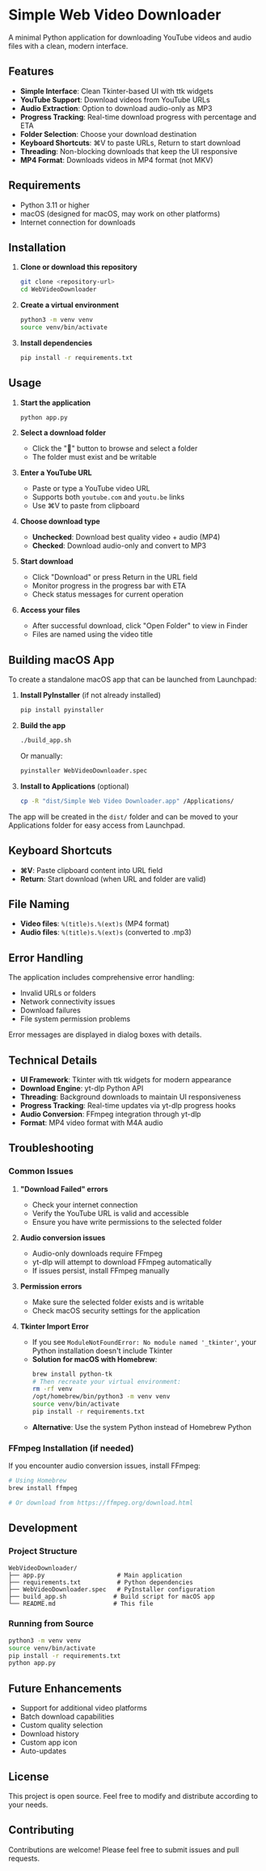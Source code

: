 # Simple Web Video Downloader

A minimal Python application for downloading YouTube videos and audio files with a clean, modern interface.

## Features

- **Simple Interface**: Clean Tkinter-based UI with ttk widgets
- **YouTube Support**: Download videos from YouTube URLs
- **Audio Extraction**: Option to download audio-only as MP3
- **Progress Tracking**: Real-time download progress with percentage and ETA
- **Folder Selection**: Choose your download destination
- **Keyboard Shortcuts**: ⌘V to paste URLs, Return to start download
- **Threading**: Non-blocking downloads that keep the UI responsive
- **MP4 Format**: Downloads videos in MP4 format (not MKV)

## Requirements

- Python 3.11 or higher
- macOS (designed for macOS, may work on other platforms)
- Internet connection for downloads

## Installation

1. **Clone or download this repository**
   ```bash
   git clone <repository-url>
   cd WebVideoDownloader
   ```

2. **Create a virtual environment**
   ```bash
   python3 -m venv venv
   source venv/bin/activate
   ```

3. **Install dependencies**
   ```bash
   pip install -r requirements.txt
   ```

## Usage

1. **Start the application**
   ```bash
   python app.py
   ```

2. **Select a download folder**
   - Click the "📂" button to browse and select a folder
   - The folder must exist and be writable

3. **Enter a YouTube URL**
   - Paste or type a YouTube video URL
   - Supports both `youtube.com` and `youtu.be` links
   - Use ⌘V to paste from clipboard

4. **Choose download type**
   - **Unchecked**: Download best quality video + audio (MP4)
   - **Checked**: Download audio-only and convert to MP3

5. **Start download**
   - Click "Download" or press Return in the URL field
   - Monitor progress in the progress bar with ETA
   - Check status messages for current operation

6. **Access your files**
   - After successful download, click "Open Folder" to view in Finder
   - Files are named using the video title

## Building macOS App

To create a standalone macOS app that can be launched from Launchpad:

1. **Install PyInstaller** (if not already installed)
   ```bash
   pip install pyinstaller
   ```

2. **Build the app**
   ```bash
   ./build_app.sh
   ```
   
   Or manually:
   ```bash
   pyinstaller WebVideoDownloader.spec
   ```

3. **Install to Applications** (optional)
   ```bash
   cp -R "dist/Simple Web Video Downloader.app" /Applications/
   ```

The app will be created in the `dist/` folder and can be moved to your Applications folder for easy access from Launchpad.

## Keyboard Shortcuts

- **⌘V**: Paste clipboard content into URL field
- **Return**: Start download (when URL and folder are valid)

## File Naming

- **Video files**: `%(title)s.%(ext)s` (MP4 format)
- **Audio files**: `%(title)s.%(ext)s` (converted to .mp3)

## Error Handling

The application includes comprehensive error handling:
- Invalid URLs or folders
- Network connectivity issues
- Download failures
- File system permission problems

Error messages are displayed in dialog boxes with details.

## Technical Details

- **UI Framework**: Tkinter with ttk widgets for modern appearance
- **Download Engine**: yt-dlp Python API
- **Threading**: Background downloads to maintain UI responsiveness
- **Progress Tracking**: Real-time updates via yt-dlp progress hooks
- **Audio Conversion**: FFmpeg integration through yt-dlp
- **Format**: MP4 video format with M4A audio

## Troubleshooting

### Common Issues

1. **"Download Failed" errors**
   - Check your internet connection
   - Verify the YouTube URL is valid and accessible
   - Ensure you have write permissions to the selected folder

2. **Audio conversion issues**
   - Audio-only downloads require FFmpeg
   - yt-dlp will attempt to download FFmpeg automatically
   - If issues persist, install FFmpeg manually

3. **Permission errors**
   - Make sure the selected folder exists and is writable
   - Check macOS security settings for the application

4. **Tkinter Import Error**
   - If you see `ModuleNotFoundError: No module named '_tkinter'`, your Python installation doesn't include Tkinter
   - **Solution for macOS with Homebrew**:
     ```bash
     brew install python-tk
     # Then recreate your virtual environment:
     rm -rf venv
     /opt/homebrew/bin/python3 -m venv venv
     source venv/bin/activate
     pip install -r requirements.txt
     ```
   - **Alternative**: Use the system Python instead of Homebrew Python

### FFmpeg Installation (if needed)

If you encounter audio conversion issues, install FFmpeg:

```bash
# Using Homebrew
brew install ffmpeg

# Or download from https://ffmpeg.org/download.html
```

## Development

### Project Structure
```
WebVideoDownloader/
├── app.py                    # Main application
├── requirements.txt          # Python dependencies
├── WebVideoDownloader.spec   # PyInstaller configuration
├── build_app.sh             # Build script for macOS app
└── README.md                # This file
```

### Running from Source
```bash
python3 -m venv venv
source venv/bin/activate
pip install -r requirements.txt
python app.py
```

## Future Enhancements

- Support for additional video platforms
- Batch download capabilities
- Custom quality selection
- Download history
- Custom app icon
- Auto-updates

## License

This project is open source. Feel free to modify and distribute according to your needs.

## Contributing

Contributions are welcome! Please feel free to submit issues and pull requests. 